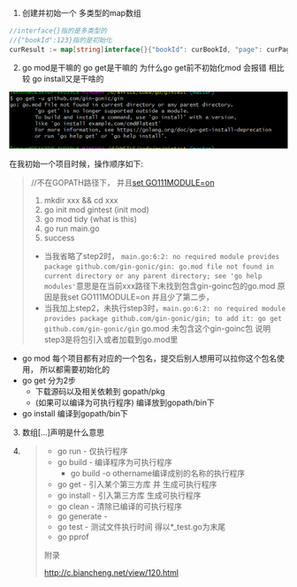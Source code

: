 1. 创建并初始一个 多类型的map数组

```go
//interface{}指的是多类型的
//{"bookId":123}指的是初始化
curResult := map[string]interface{}{"bookId": curBookId, "page": curPageId, "xmlNum": xmlNum}
```

2. go mod是干嘛的  go get是干嘛的  为什么go get前不初始化mod 会报错  相比较 go install又是干啥的

<img src="assets/image-20220608163927987.png" alt="image-20220608163927987" style="zoom:100%;" />



在我初始一个项目时候，操作顺序如下:

> //不在GOPATH路径下， 并且[set GO111MODULE=on](https://www.cnblogs.com/l199616j/p/15269281.html)
>
> 1. mkdir xxx && cd xxx
> 2. go init mod gintest (init mod)
> 3. go mod tidy (what is this)
> 4. go run main.go
> 5. success
>
> - 当我省略了step2时， `main.go:6:2: no required module provides package github.com/gin-gonic/gin: go.mod file not found in current directory or any parent directory; see 'go help modules'`意思是在当前xxx路径下未找到包含gin-goinc包的go.mod 原因是我set GO111MODULE=on  并且少了第二步，
> - 当我加上step2，未执行step3时，`main.go:6:2: no required module provides package github.com/gin-gonic/gin; to add it:
>           go get github.com/gin-gonic/gin` go.mod 未包含这个gin-goinc包  说明step3是将包引入或者加载到go.mod里 

- go mod 每个项目都有对应的一个包名，提交后别人想用可以拉你这个包名使用， 所以都需要初始化的
- go get 分为2步
  - 下载源码以及相关依赖到 gopath/pkg
  - (如果可以编译为可执行程序) 编译放到gopath/bin下
- go install 编译到gopath/bin下

3. 数组[...]声明是什么意思

4. > - go run  - 仅执行程序
   > - go build  - 编译程序为可执行程序
   >   - go build -o othername编译成别的名称的执行程序
   > - go get   - 引入某个第三方库 并 生成可执行程序
   > - go install  - 引入第三方库 生成可执行程序
   > - go clean - 清除已编译的可执行程序
   > - go generate  - 
   > - go test - 测试文件执行时间  得以*_test.go为末尾
   > - go pprof 
   >
   > 
   >
   > 附录
   >
   > http://c.biancheng.net/view/120.html